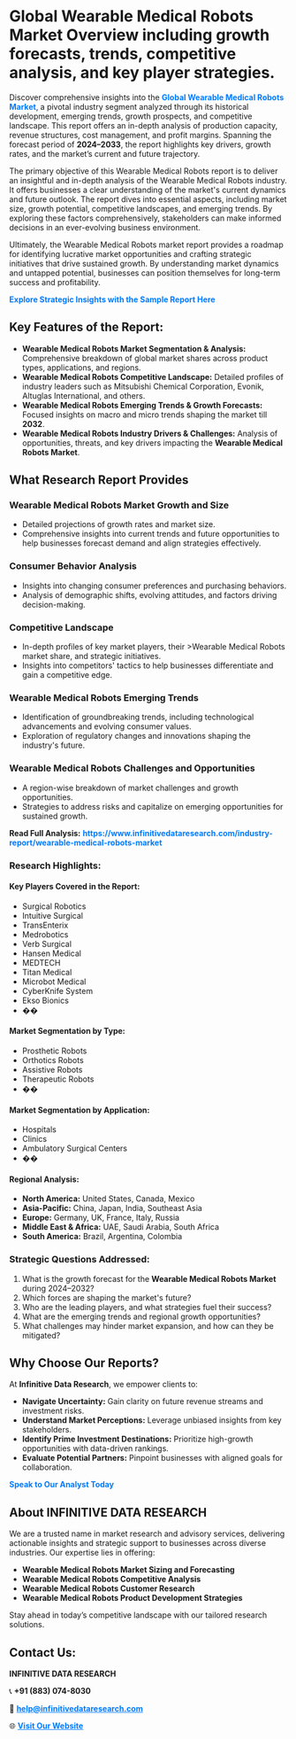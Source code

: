 <h1>Global Wearable Medical Robots Market Overview including growth forecasts, trends, competitive analysis, and key player strategies.</h1>
<p>
Discover comprehensive insights into the 
<a href="https://www.infinitivedataresearch.com/industry-report/wearable-medical-robots-market" rel="dofollow" style="color: #007BFF; text-decoration: none;"><strong>Global Wearable Medical Robots Market</strong></a>, a pivotal industry segment analyzed through its historical development, emerging trends, growth prospects, and competitive landscape. This report offers an in-depth analysis of production capacity, revenue structures, cost management, and profit margins. Spanning the forecast period of <strong>2024–2033</strong>, the report highlights key drivers, growth rates, and the market’s current and future trajectory.
</p>
<p>
The primary objective of this Wearable Medical Robots report is to deliver an insightful and in-depth analysis of the Wearable Medical Robots industry. It offers businesses a clear understanding of the market's current dynamics and future outlook. The report dives into essential aspects, including market size, growth potential, competitive landscapes, and emerging trends. By exploring these factors comprehensively, stakeholders can make informed decisions in an ever-evolving business environment.
</p>
<p>
Ultimately, the Wearable Medical Robots market report provides a roadmap for identifying lucrative market opportunities and crafting strategic initiatives that drive sustained growth. By understanding market dynamics and untapped potential, businesses can position themselves for long-term success and profitability.
</p>
<p>
<a href="https://www.infinitivedataresearch.com/request-sample/reportId=109178" style="color: #007BFF; text-decoration: none;"><strong>Explore Strategic Insights with the Sample Report Here</strong></a>
</p>

<h2>Key Features of the Report:</h2>
<ul>
<li><strong>Wearable Medical Robots Market Segmentation & Analysis:</strong> Comprehensive breakdown of global market shares across product types, applications, and regions.</li>
<li><strong>Wearable Medical Robots Competitive Landscape:</strong> Detailed profiles of industry leaders such as Mitsubishi Chemical Corporation, Evonik, Altuglas International, and others.</li>
<li><strong>Wearable Medical Robots Emerging Trends & Growth Forecasts:</strong> Focused insights on macro and micro trends shaping the market till <strong>2032</strong>.</li>
<li><strong>Wearable Medical Robots Industry Drivers & Challenges:</strong> Analysis of opportunities, threats, and key drivers impacting the <strong>Wearable Medical Robots Market</strong>.</li>
</ul>

<h2>What Research Report Provides</h2>
<h3>Wearable Medical Robots Market Growth and Size</h3>
<ul>
<li>Detailed projections of growth rates and market size.</li>
<li>Comprehensive insights into current trends and future opportunities to help businesses forecast demand and align strategies effectively.</li>
</ul>

<h3>Consumer Behavior Analysis</h3>
<ul>
<li>Insights into changing consumer preferences and purchasing behaviors.</li>
<li>Analysis of demographic shifts, evolving attitudes, and factors driving decision-making.</li>
</ul>

<h3>Competitive Landscape</h3>
<ul>
<li>In-depth profiles of key market players, their >Wearable Medical Robots market share, and strategic initiatives.</li>
<li>Insights into competitors' tactics to help businesses differentiate and gain a competitive edge.</li>
</ul>

<h3>Wearable Medical Robots Emerging Trends</h3>
<ul>
<li>Identification of groundbreaking trends, including technological advancements and evolving consumer values.</li>
<li>Exploration of regulatory changes and innovations shaping the industry's future.</li>
</ul>

<h3>Wearable Medical Robots Challenges and Opportunities</h3>
<ul>
<li>A region-wise breakdown of market challenges and growth opportunities.</li>
<li>Strategies to address risks and capitalize on emerging opportunities for sustained growth.</li>
</ul>
<p><strong>Read Full Analysis:</strong> <a href="https://www.infinitivedataresearch.com/industry-report/wearable-medical-robots-market" rel="dofollow" style="color: #007BFF; text-decoration: none;"><strong>https://www.infinitivedataresearch.com/industry-report/wearable-medical-robots-market</strong></a></p>
<h3>Research Highlights:</h3>
<h4>Key Players Covered in the Report:</h4>
<ul><li>Surgical Robotics</li><li>Intuitive Surgical</li><li>TransEnterix</li><li>Medrobotics</li><li>Verb Surgical</li><li>Hansen Medical</li><li>MEDTECH</li><li>Titan Medical</li><li>Microbot Medical</li><li>CyberKnife System</li><li>Ekso Bionics</li><li>��</li></ul>
<h4>Market Segmentation by Type:</h4>
<ul><li>Prosthetic Robots</li><li>Orthotics Robots</li><li>Assistive Robots</li><li>Therapeutic Robots</li><li>��</li></ul>
<h4>Market Segmentation by Application:</h4>
<ul><li>Hospitals</li><li>Clinics</li><li>Ambulatory Surgical Centers</li><li>��</li></ul>

<h4>Regional Analysis:</h4>
<ul>
<li><strong>North America:</strong> United States, Canada, Mexico</li>
<li><strong>Asia-Pacific:</strong> China, Japan, India, Southeast Asia</li>
<li><strong>Europe:</strong> Germany, UK, France, Italy, Russia</li>
<li><strong>Middle East & Africa:</strong> UAE, Saudi Arabia, South Africa</li>
<li><strong>South America:</strong> Brazil, Argentina, Colombia</li>
</ul>

<h3>Strategic Questions Addressed:</h3>
<ol>
<li>What is the growth forecast for the <strong>Wearable Medical Robots Market</strong> during 2024–2032?</li>
<li>Which forces are shaping the market's future?</li>
<li>Who are the leading players, and what strategies fuel their success?</li>
<li>What are the emerging trends and regional growth opportunities?</li>
<li>What challenges may hinder market expansion, and how can they be mitigated?</li>
</ol>

<h2>Why Choose Our Reports?</h2>
<p>At <strong>Infinitive Data Research</strong>, we empower clients to:</p>
<ul>
<li><strong>Navigate Uncertainty:</strong> Gain clarity on future revenue streams and investment risks.</li>
<li><strong>Understand Market Perceptions:</strong> Leverage unbiased insights from key stakeholders.</li>
<li><strong>Identify Prime Investment Destinations:</strong> Prioritize high-growth opportunities with data-driven rankings.</li>
<li><strong>Evaluate Potential Partners:</strong> Pinpoint businesses with aligned goals for collaboration.</li>
</ul>
<p><a href="https://www.infinitivedataresearch.com/industry-report/wearable-medical-robots-market" rel="dofollow" style="color: #007BFF; text-decoration: none;"><strong>Speak to Our Analyst Today</strong></a></p>

<h2>About INFINITIVE DATA RESEARCH</h2>
<p>We are a trusted name in market research and advisory services, delivering actionable insights and strategic support to businesses across diverse industries. Our expertise lies in offering:</p>
<ul>
<li><strong>Wearable Medical Robots Market Sizing and Forecasting</strong></li>
<li><strong>Wearable Medical Robots Competitive Analysis</strong></li>
<li><strong>Wearable Medical Robots Customer Research</strong></li>
<li><strong>Wearable Medical Robots Product Development Strategies</strong></li>
</ul>
<p>Stay ahead in today’s competitive landscape with our tailored research solutions.</p>

<h2>Contact Us:</h2>
<p><strong>INFINITIVE DATA RESEARCH</strong></p>
<p>📞 <strong>+91 (883) 074-8030</strong></p>
<p>📧 <strong><a href="mailto:help@infinitivedataresearch.com" style="color: #007BFF;">help@infinitivedataresearch.com</a></strong></p>
<p>🌐 <strong><a href="https://www.infinitivedataresearch.com" rel="dofollow" style="color: #007BFF;">Visit Our Website</a></strong></p>